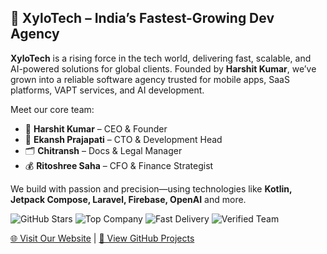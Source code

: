<!-- 🌟 XyloTech Team + Achievements Summary -->

<h2>🚀 XyloTech – India’s Fastest-Growing Dev Agency</h2>

<p><strong>XyloTech</strong> is a rising force in the tech world, delivering fast, scalable, and AI-powered solutions for global clients. Founded by <strong>Harshit Kumar</strong>, we’ve grown into a reliable software agency trusted for mobile apps, SaaS platforms, VAPT services, and AI development.</p>

<p>Meet our core team:</p>
<ul>
  <li>👑 <strong>Harshit Kumar</strong> – CEO & Founder</li>
  <li>🧠 <strong>Ekansh Prajapati</strong> – CTO & Development Head</li>
  <li>🗂 <strong>Chitransh</strong> – Docs & Legal Manager</li>
  <li>💰 <strong>Ritoshree Saha</strong> – CFO & Finance Strategist</li>
</ul>

<p>We build with passion and precision—using technologies like <strong>Kotlin, Jetpack Compose, Laravel, Firebase, OpenAI</strong> and more.</p>

<!-- Badges -->
<p>
  <img src="https://img.shields.io/github/stars/XyloTech?style=social" alt="GitHub Stars">
  <img src="https://img.shields.io/badge/status-Top%20100%20Startups-blueviolet" alt="Top Company">
  <img src="https://img.shields.io/badge/Delivery-95%25%20On-Time-brightgreen" alt="Fast Delivery">
  <img src="https://img.shields.io/badge/Verified-Team-blue" alt="Verified Team">
</p>

<p><a href="https://xylotech.in" target="_blank">🌐 Visit Our Website</a> | <a href="https://github.com/XyloTech" target="_blank">📁 View GitHub Projects</a></p>
